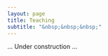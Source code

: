 ```yaml
---
layout: page
title: Teaching
subtitle: "&nbsp;&nbsp;&nbsp;"
---
```


<div class="col-lg-4 col-lg-offset-4 col-md-4 col-md-offset-4">
    <p>... Under construction ... </p>
</div>